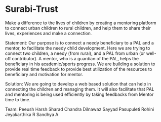 # Surabi-Trust
Make a difference to the lives of children by creating a mentoring platform to connect urban children to rural children, and help them to share their lives, experiences and make a connection. 

Statement:
Our purpose is to connect a needy beneficiary to a PAL and a mentor, to facilitate the needy child development. Here we are trying to connect two children, a needy (from rural), and a PAL from urban (or well-off contributor). A mentor, who is a guardian of the PAL, helps the beneficiary in his academic/sports progress. We are building a solution to provide real time feedback to provide best utilization of the resources to beneficiary and motivation for mentor.

Solution:
We are going to develop a web based solution that can help in connecting the children and managing them. It will also facilitate that PAL and mentoring is being used efficiently by taking feedbacks from Mentor time to time.

Team:
Peeush Harsh
Sharad Chandra
Dilnawaz Sayyad
Pasupuleti Rohini
Jeyakarthika R
Sandhya A

